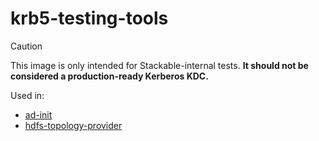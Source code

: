 # krb5-testing-tools

> [!CAUTION]
> This image is only intended for Stackable-internal tests.
> **It should not be considered a production-ready Kerberos KDC.**

Used in:

- [ad-init]
- [hdfs-topology-provider]

[ad-init]: https://github.com/stackabletech/ad-init
[hdfs-topology-provider]: https://github.com/stackabletech/hdfs-topology-provider
